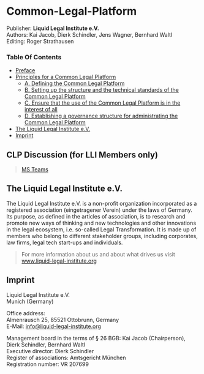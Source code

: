# Common-Legal-Platform

Publisher: **Liquid Legal Institute e.V.**  
Authors: Kai Jacob, Dierk Schindler, Jens Wagner, Bernhard Waltl  
Editing: Roger Strathausen  

### Table Of Contents
- [Preface](Principles.md#preface)
- [Principles for a Common Legal Platform](Principles.md#principles-for-a-common-legal-platform)
  * [A. Defining the Common Legal Platform](Principles.md#a-defining-the-common-legal-platform)
  * [B. Setting up the structure and the technical standards of the Common Legal Platform](Principles.md#b-setting-up-the-structure-and-the-technical-standards-of-the-common-legal-platform)
  * [C. Ensure that the use of the Common Legal Platform is in the interest of all](Principles.md#c-ensure-that-the-use-of-the-common-legal-platform-is-in-the-interest-of-all)
  * [D. Establishing a governance structure for administrating the Common Legal Platform](Principles.md#d-establishing-a-governance-structure-for-administrating-the-common-legal-platform)
- [The Liquid Legal Institute e.V.](Principles.md#the-liquid-legal-institute-ev)
- [Imprint](Principles.md#imprint)

## CLP Discussion (for LLI Members only)
> [MS Teams](https://teams.microsoft.com/l/channel/19%3a205858168d574d35973dc45d366d45cc%40thread.skype/CLP%2520Principles?groupId=a98e327d-078e-4f27-a44c-c4930a5a1093&tenantId=f7f1ba90-f358-4d58-bbef-e0ed90225009)


## The Liquid Legal Institute e.V.
The Liquid Legal Institute e.V. is a non-profit organization incorporated as a registered association (eingetragener Verein) under the laws of Germany. Its purpose, as defined in the articles of association, is to research and promote new ways of thinking and new technologies and other innovations in the legal ecosystem, i.e. so-called Legal Transformation. It is made up of members who belong to different stakeholder groups, including corporates, law firms, legal tech start-ups and individuals. 

> For more information about us and about what drives us visit www.liquid-legal-institute.org

## Imprint
Liquid Legal Institute e.V.  
Munich (Germany)

Office address:  
Almenrausch 25, 85521 Ottobrunn, Germany  
E-Mail: info@liquid-legal-institute.org

Management board in the terms of § 26 BGB: Kai Jacob (Chairperson), Dierk Schindler, Bernhard Waltl  
Executive director: Dierk Schindler  
Register of associations: Amtsgericht München  
Registration number: VR 207699  
